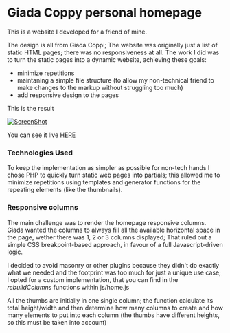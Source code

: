 Giada Coppy personal homepage
=============================

This is a website I developed for a friend of mine.

The design is all from Giada Coppi; The website was originally just a list of static HTML pages; there was no responsiveness at all.
The work I did was to turn the static pages into a dynamic website, achieving these goals:

- minimize repetitions
- maintaning a simple file structure (to allow my non-technical friend to make changes to the markup without struggling too much)
- add responsive design to the pages

This is the result

[![ScreenShot](https://raw.github.com/dmolin/www.giadacoppi.com/master/README/github_giadacoppi.png)](http://www.davidemolin.com/labs/www.giadacoppi.com)

You can see it live [HERE](http://www.davidemolin.com/labs/www.giadacoppi.com)

### Technologies Used ###

To keep the implementation as simpler as possible for non-tech hands I chose PHP to quickly turn static web pages into partials; this allowed me to minimize repetitions using templates and generator functions for the repeating elements (like the thumbnails).

### Responsive columns ###

The main challenge was to render the homepage responsive columns. Giada wanted the columns to always fill all the available horizontal space in the page, wether there was 1, 2 or 3 columns displayed; That ruled out a simple CSS breakpoint-based approach, in favour of a full Javascript-driven logic.

I decided to avoid masonry or other plugins because they didn't do exactly what we needed and the footprint was too much for just a unique use case; I opted for a custom implementation, that you can find in the <i>rebuildColumns</i> functions within js/home.js

All the thumbs are initially in one single column; the function calculate its total height/width and then determine how many columns to create and how many elements to put into each column (the thumbs have different heights, so this must be taken into account)